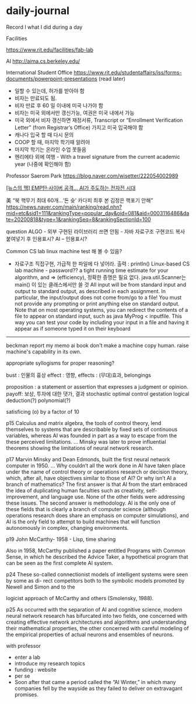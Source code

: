 # daily-journal
Record I what I did during a day 

Facilities 

https://www.rit.edu/facilities/fab-lab


AI
http://aima.cs.berkeley.edu/


International Student Office
https://www.rit.edu/studentaffairs/iss/forms-documents/powerpoint-presentations (read later)

- 일할 수 있는데, 허가를 받아야 함
- 비자는 만료되도 됨.
- 비자 만료 후 60 일 이내에 미국 나가야 함
- 비자는 미국 외에서만 갱신가능, 여권은 미국 내에서 가능 
- 미국 외에서 비자 갱신하면 재정서류, Transcript or “Enrollment Verification Letter” (from Registrar’s Office) 가지고 미국 입국해야 함 
- 캐나다 입국 할 때 다시 문의
- COOP 할 때, 마지막 학기때 알려야
- 마지막 학기는 온라인 수업 못들음
- 헨리에타 외에 여행 - With a travel signature from the current academic year (나중에 확인해야 함)


Professor Saerom Park 
https://blog.naver.com/wisetter/222054002989

[[뉴스의 맥] EMP탄·사이버 공격… AI가 주도하는 전자전 시대](
https://www.hankyung.com/opinion/article/2017090567411)

美 “북 핵무기 최대 60개…‘돈 슛’ 카다피 최후 본 김정은 핵포기 안해”
https://news.naver.com/main/ranking/read.nhn?mid=etc&sid1=111&rankingType=popular_day&oid=081&aid=0003116486&date=20200818&type=1&rankingSeq=8&rankingSectionId=100


question 
ALGO - 외부 구현된 라이브러리 쓰면 안됨 - 자바 자료구조 구현코드 복사 붙여넣기 후 인용표시?
AI – 인용표시? 

Common 
CS lab linux machine test 해 볼 수 있음? 

- 자료구조 직접구현, 가급적 한 파일에 다 넣어라. 
출력 : println()
Linux-based CS lab machine - password?? 
a tight running time estimate for your algorithm, and => (efficiency), 정확한 증명은 필요 없다. 
java.util.Scanner는 main() 이 있는 클래스에서만 쓸 것 
All input will be from standard input and output to standard output, as described in each assignment. In particular, the input/output does not come from/go to a file! You must not provide any prompting or print anything else on standard output. Note that on most operating systems, you can redirect the contents of a file to appear on standard input, such as java MyProg < inputfile. This way you can test your code by including your input in a file and having it appear as if someone typed it on their keyboard


--------------



beckman report
my memo
ai book 
don't make a machine copy human. 
raise machine's capability in its own. 

appropriate
syllogisms for proper reasoning? 


bust : 인물의 흉상 
effect : 영향, effects : (무대)효과, belongings

proposition : a statement or assertion that expresses a judgment or opinion.
payoff: 보상, 투자에 대한 댓가, 결과 
stochastic optimal control
gestation
logical deduction(?)
polynomial(?)

satisficing (o)
by a factor of 10

p15
Calculus and matrix algebra, the tools of control theory, lend themselves to systems that
are describable by fixed sets of continuous variables, whereas AI was founded in part as a way
to escape from the these perceived limitations.
...
Minsky was later to prove influential theorems showing the limitations of neural network research.

p17
Marvin Minsky and Dean Edmonds, built the
first neural network computer in 1950.
...
Why couldn’t all the work done
in AI have taken place under the name of control theory or operations research or decision
theory, which, after all, have objectives similar to those of AI? Or why isn’t AI a branch
of mathematics? The first answer is that AI from the start embraced the idea of duplicating
human faculties such as creativity, self-improvement, and language use. None of the other
fields were addressing these issues. The second answer is methodology. AI is the only one
of these fields that is clearly a branch of computer science (although operations research does
share an emphasis on computer simulations), and AI is the only field to attempt to build
machines that will function autonomously in complex, changing environments.

p19
John McCarthy- 1958 - Lisp, time sharing 

Also in 1958, McCarthy published a paper entitled Programs with Common Sense,
in which he described the Advice Taker, a hypothetical program that can be seen as the first
complete AI system.

p24
These so-called connectionist models of intelligent systems were seen by some as di-
rect competitors both to the symbolic models promoted by Newell and Simon and to the

logicist approach of McCarthy and others (Smolensky, 1988).

p25
As occurred with
the separation of AI and cognitive science, modern neural network research has bifurcated
into two fields, one concerned with creating effective network architectures and algorithms
and understanding their mathematical properties, the other concerned with careful modeling
of the empirical properties of actual neurons and ensembles of neurons.




with professor 
- enter a lab
- introduce my research topics
- funding : website
- per se
- Soon after that came a period
called the “AI Winter,” in which many companies fell by the wayside as they failed to deliver
on extravagant promises.
